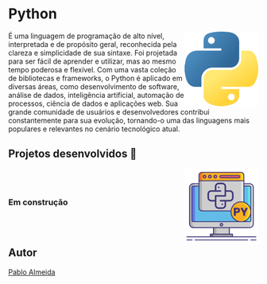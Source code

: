 # Python
<img src="python.png" min-width="150px" max-width="150" width="150px" align="right" alt="Computador">
<p align="left">
É uma linguagem de programação de alto nível, interpretada e de propósito geral, reconhecida pela clareza e simplicidade de sua sintaxe. Foi projetada para ser fácil de aprender e utilizar, mas ao mesmo tempo poderosa e flexível. Com uma vasta coleção de bibliotecas e frameworks, o Python é aplicado em diversas áreas, como desenvolvimento de software, análise de dados, inteligência artificial, automação de processos, ciência de dados e aplicações web. Sua grande comunidade de usuários e desenvolvedores contribui constantemente para sua evolução, tornando-o uma das linguagens mais populares e relevantes no cenário tecnológico atual.
</p>

## Projetos desenvolvidos 🚀  
<img src="python-computer.png" min-width="150px" max-width="150" width="150px" align="right" alt="Computador">
<br><br>

### Em construção

<br><br>

## Autor  
[Pablo Almeida](https://github.com/pablofsalmeida)
